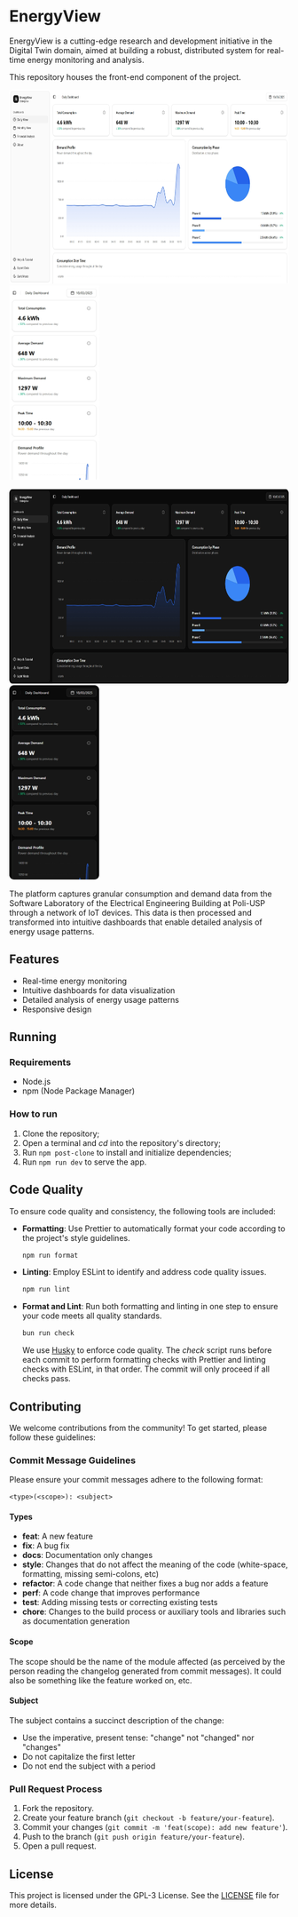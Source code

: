 # EnergyView

EnergyView is a cutting-edge research and development initiative in the Digital Twin domain, aimed at building a robust, distributed system for real-time energy monitoring and analysis.

This repository houses the front-end component of the project.

<p>
  <img src="./images/desktop-light.png" height=350>
  <img src="./images/mobile-light.png" height=350>
</p>

<p>
  <img src="./images/desktop-dark.png" height=350>
  <img src="./images/mobile-dark.png" height=350>
</p>

The platform captures granular consumption and demand data from the Software Laboratory of the Electrical Engineering Building at Poli-USP through a network of IoT devices. This data is then processed and transformed into intuitive dashboards that enable detailed analysis of energy usage patterns.

## Features

- Real-time energy monitoring
- Intuitive dashboards for data visualization
- Detailed analysis of energy usage patterns
- Responsive design

## Running

### Requirements

- Node.js
- npm (Node Package Manager)

### How to run

1. Clone the repository;
2. Open a terminal and _cd_ into the repository's directory;
3. Run `npm post-clone` to install and initialize dependencies;
4. Run `npm run dev` to serve the app.

## Code Quality

To ensure code quality and consistency, the following tools are included:

- **Formatting**: Use Prettier to automatically format your code according to the project's style guidelines.

  ```bash
  npm run format
  ```

- **Linting**: Employ ESLint to identify and address code quality issues.

  ```bash
  npm run lint
  ```

- **Format and Lint**: Run both formatting and linting in one step to ensure your code meets all quality standards.

  ```bash
  bun run check
  ```

  We use [Husky](https://typicode.github.io/husky/#/) to enforce code quality. The _check_ script runs before each commit to perform formatting checks with Prettier and linting checks with ESLint, in that order. The commit will only proceed if all checks pass.

## Contributing

We welcome contributions from the community! To get started, please follow these guidelines:

### Commit Message Guidelines

Please ensure your commit messages adhere to the following format:

```
<type>(<scope>): <subject>
```

#### Types

- **feat**: A new feature
- **fix**: A bug fix
- **docs**: Documentation only changes
- **style**: Changes that do not affect the meaning of the code (white-space, formatting, missing semi-colons, etc)
- **refactor**: A code change that neither fixes a bug nor adds a feature
- **perf**: A code change that improves performance
- **test**: Adding missing tests or correcting existing tests
- **chore**: Changes to the build process or auxiliary tools and libraries such as documentation generation

#### Scope

The scope should be the name of the module affected (as perceived by the person reading the changelog generated from commit messages). It could also be something like the feature worked on, etc.

#### Subject

The subject contains a succinct description of the change:

- Use the imperative, present tense: "change" not "changed" nor "changes"
- Do not capitalize the first letter
- Do not end the subject with a period

### Pull Request Process

1. Fork the repository.
2. Create your feature branch (`git checkout -b feature/your-feature`).
3. Commit your changes (`git commit -m 'feat(scope): add new feature'`).
4. Push to the branch (`git push origin feature/your-feature`).
5. Open a pull request.

## License

This project is licensed under the GPL-3 License. See the [LICENSE](./LICENSE) file for more details.
